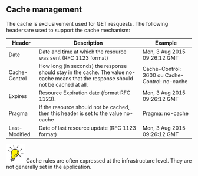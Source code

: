 ## Cache management

The cache is exclusivement used for GET resquests. The following headersare used to support the cache mechanism:

| Header | Description | Example |
| -- | -- | -- |
| Date | Date and time at which the resource was sent (RFC 1123 format) | Mon, 3 Aug 2015 09:26:12 GMT |
| Cache-Control | How long (in seconds) the response should stay in the cache. The value no-cache means that the response should not be cached at all. | Cache-Control: 3600 ou Cache-Control: no-cache |
| Expires | Resource Expiration date (format RFC 1123).  | Mon, 3 Aug 2015 09:26:12 GMT |
| Pragma | If the resource should not be cached, then this header is set to the value no-cache | Pragma: no-cache |
| Last-Modified | Date of last resource update (RFC 1123 format)  | Mon, 3 Aug 2015 09:26:12 GMT |


![Tip](lightbulb1.png) Cache rules are often expressed at the infrastructure level. They are not generally set in the application.